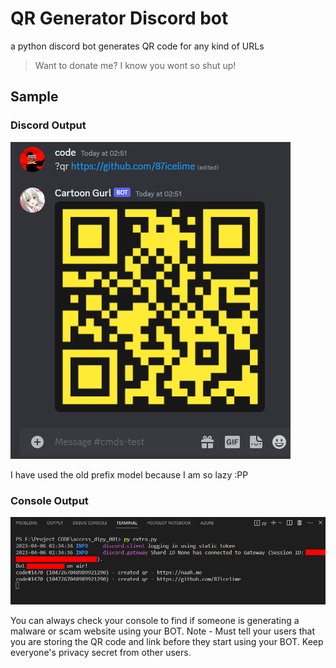 # QR Generator Discord bot
a python discord bot generates QR code for any kind of URLs 
> Want to donate me? I know you wont so shut up!
## Sample 

### Discord Output 
![ Discord outpout](qrbot_example.PNG)

I have used the old prefix model because I am so lazy :PP

### Console Output 
![ Console Output](console_example.PNG)

You can always check your console to find if someone is generating a malware or scam website using your BOT. 
Note - Must tell your users that you are storing the QR code and link before they start using your BOT. Keep everyone's privacy secret from other users.

